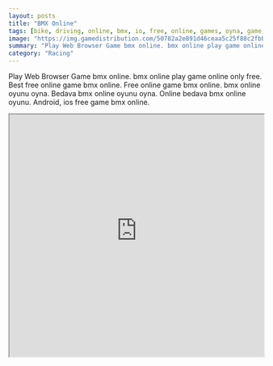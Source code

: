 ```yaml
---
layout: posts
title: "BMX Online"
tags: [bike, driving, online, bmx, io, free, online, games, oyna, game, free, games, play, play, games]
image: "https://img.gamedistribution.com/50782a2e891d46ceaa5c25f88c2fbb0c-512x384.jpeg"
summary: "Play Web Browser Game bmx online. bmx online play game online only free. Best free online game bmx online. Free online game bmx online. bmx online oyunu oyna. Bedava bmx online oyunu oyna. Online bedava bmx online oyunu. Android, ios free game bmx online."
category: "Racing"
---
```


Play Web Browser Game bmx online. bmx online play game online only free. Best free online game bmx online. Free online game bmx online. bmx online oyunu oyna. Bedava bmx online oyunu oyna. Online bedava bmx online oyunu. Android, ios free game bmx online.

<iframe width="100%" height="480px;" src="https://html5.gamedistribution.com/50782a2e891d46ceaa5c25f88c2fbb0c/"></iframe>